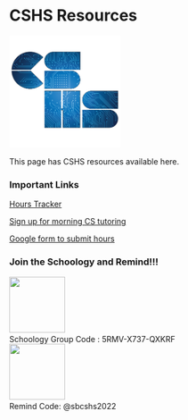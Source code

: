 <!-- markdownlint-disable MD033 -->
<h1>CSHS Resources</h1>

<img src= "/assets/images/cshs.png" height=200 width = 200>

<p>This page has CSHS resources available here.</p>

<h3>Important Links</h3>

[Hours Tracker](https://docs.google.com/spreadsheets/d/1SV_Ki6cGMWb06zYWT06DEOEKLPU33jU1qxbgyJ5TMo4/edit#gid=0)

[Sign up for morning CS tutoring](https://docs.google.com/spreadsheets/d/1OMaOSE7EkTpV2Ytu_tOGrZkkFPUCH34BhQqC-eJfbYk/edit#gid=1669289070)

[Google form to submit hours](https://learn.lcps.org/link?a=2555928654&path=https%3A%2F%2Fforms.gle%2FVHtPviavADx6iNxh8)

<h3>Join the Schoology and Remind!!!</h3>
<img src= "/assets/images/schoologyImage.png" height=100 width = 100>
<br> Schoology Group Code : 5RMV-X737-QXKRF<br>
<img src= "/assets/images/remindImage.png" height=100 width = 100>
<br> Remind Code: @sbcshs2022<br>
